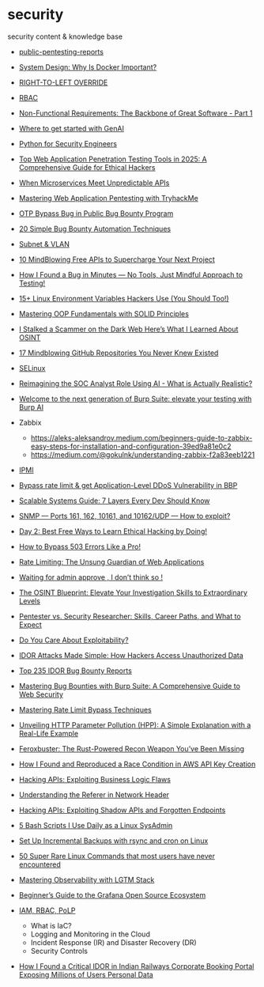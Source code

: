 # security

security content &amp; knowledge base

- [public-pentesting-reports](https://github.com/juliocesarfort/public-pentesting-reports/tree/master)

- [System Design: Why Is Docker Important?](./images/System%20Design_%20Why%20Is%20Docker%20Important.jpg)

- [RIGHT-TO-LEFT OVERRIDE](./description/RLO.md)

- [RBAC](https://dev.to/zuplo/how-rbac-improves-api-permission-management-2cbn)

- [Non-Functional Requirements: The Backbone of Great Software - Part 1](https://blog.bytebytego.com/p/non-functional-requirements-the-backbone)

- [Where to get started with GenAI](https://blog.bytebytego.com/p/where-to-get-started-with-genai)

- [Python for Security Engineers](https://infosecwriteups.com/python-for-security-engineers-61c2cd991ab4)

- [Top Web Application Penetration Testing Tools in 2025: A Comprehensive Guide for Ethical Hackers](https://medium.verylazytech.com/top-web-application-penetration-testing-tools-in-2025-a-comprehensive-guide-for-ethical-hackers-863c0640baab)

- [When Microservices Meet Unpredictable APIs](https://medium.com/@antonellosemeraro/when-microservices-meet-unpredictable-apis-82a603f6cb8b)

- [Mastering Web Application Pentesting with TryhackMe](https://infosecwriteups.com/mastering-web-application-pentesting-with-tryhackme-24257ef182c5)

- [OTP Bypass Bug in Public Bug Bounty Program](https://infosecwriteups.com/otp-bypass-bug-in-public-bug-bounty-program-5554eafc18ab)

- [20 Simple Bug Bounty Automation Techniques](https://osintteam.blog/cyber20-simple-bug-bounty-automation-techniques-b850db32591c)

- [Subnet & VLAN](./description/subnet-and-vlan.md)

- [10 MindBlowing Free APIs to Supercharge Your Next Project](https://medium.com/pythoneers/10-mindblowing-free-apis-to-supercharge-your-next-project-8edd34df6254)

- [How I Found a Bug in Minutes — No Tools, Just Mindful Approach to Testing!](https://strangerwhite.medium.com/how-i-found-a-bug-in-minutes-no-tools-just-mindful-approach-to-testing-0dd034ff8ab9)

- [15+ Linux Environment Variables Hackers Use (You Should Too!)](https://medium.verylazytech.com/15-linux-environment-variables-hackers-use-you-should-too-f4b9397098dd)

- [Mastering OOP Fundamentals with SOLID Principles](https://blog.bytebytego.com/p/mastering-oop-fundamentals-with-solid)

- [I Stalked a Scammer on the Dark Web Here’s What I Learned About OSINT](https://infosecwriteups.com/i-stalked-a-scammer-on-the-dark-web-heres-what-i-learned-about-osint-18675de8ce82)

- [17 Mindblowing GitHub Repositories You Never Knew Existed](https://medium.com/pythoneers/17-mindblowing-github-repositories-you-never-knew-existed-6f0fa548976d)

- [SELinux](https://github.com/SomnathRangrej/security/blob/main/selinux.md)

- [Reimagining the SOC Analyst Role Using AI - What is Actually Realistic?](https://www.cyberseccafe.com/p/reimagining-the-soc-analyst-role)

- [Welcome to the next generation of Burp Suite: elevate your testing with Burp AI](https://portswigger.net/blog/welcome-to-the-next-generation-of-burp-suite-elevate-your-testing-with-burp-ai)

- Zabbix
  - https://aleks-aleksandrov.medium.com/beginners-guide-to-zabbix-easy-steps-for-installation-and-configuration-39ed9a81e0c2
  - https://medium.com/@gokulnk/understanding-zabbix-f2a83eeb1221

- [IPMI](https://github.com/SomnathRangrej/security/blob/main/description/ipmi.md)

- [Bypass rate limit & get Application-Level DDoS Vulnerability in BBP](https://frostyxsec.medium.com/bypass-no-rate-limit-get-application-level-ddos-vulnerability-bb4bae99f3a4)

- [Scalable Systems Guide: 7 Layers Every Dev Should Know](https://qubytes.substack.com/p/scalable-systems-guide-7-layers-every)

- [SNMP — Ports 161, 162, 10161, and 10162/UDP — How to exploit?](https://medium.verylazytech.com/snmp-ports-161-162-10161-and-10162-udp-how-to-exploit-a9044f1eeb72)

- [Day 2: Best Free Ways to Learn Ethical Hacking by Doing!](https://medium.com/@omkumar.coder/day-2-best-free-ways-to-learn-ethical-hacking-by-doing-d59617552336)

- [How to Bypass 503 Errors Like a Pro! ](https://medium.com/@gouravrathod8788/how-to-bypass-503-errors-like-a-pro-10f0c110a162)

- [Rate Limiting: The Unsung Guardian of Web Applications](https://medium.com/@sachinpv2004/%EF%B8%8F-rate-limiting-the-unsung-guardian-of-web-applications-37a52a96a320)

- [Waiting for admin approve , I don’t think so !](https://medium.com/@abdallahehab_31039/waiting-for-admin-approve-i-dont-think-so-195a042f913e)

- [The OSINT Blueprint: Elevate Your Investigation Skills to Extraordinary Levels](https://4swolf.medium.com/the-osint-blueprint-elevate-your-investigation-skills-to-extraordinary-levels-0e7f7c832b9d)

- [Pentester vs. Security Researcher: Skills, Career Paths, and What to Expect](https://pentesterlab.com/blog/pentester-vs-security-researcher-career-paths)

- [Do You Care About Exploitability?](https://pentesterlab.com/blog/do-you-care-about-exploitability)

- [IDOR Attacks Made Simple: How Hackers Access Unauthorized Data](https://infosecwriteups.com/idor-attacks-made-simple-how-hackers-access-unauthorized-data-ca1158d18190)

- [Top 235 IDOR Bug Bounty Reports](https://aimasterprompt.medium.com/top-235-idor-bug-bounty-reports-e00c8061fe28)

- [Mastering Bug Bounties with Burp Suite: A Comprehensive Guide to Web Security](https://medium.com/@benjaminmillerdev/mastering-bug-bounties-with-burp-suite-a-comprehensive-guide-to-web-security-bb63a03e6511)

- [Mastering Rate Limit Bypass Techniques](https://infosecwriteups.com/mastering-rate-limit-bypass-techniques-fff9499b0f42)

- [Unveiling HTTP Parameter Pollution (HPP): A Simple Explanation with a Real-Life Example](https://medium.com/@natarajanck2/unveiling-http-parameter-pollution-hpp-a-simple-explanation-with-a-real-life-example-422dfcac7895)

- [Feroxbuster: The Rust-Powered Recon Weapon You’ve Been Missing](https://chintalatarakaram.medium.com/feroxbuster-the-rust-powered-recon-weapon-youve-been-missing-3abed642c0ae)

- [How I Found and Reproduced a Race Condition in AWS API Key Creation](https://medium.com/@venkigvs123/how-i-found-and-reproduced-a-race-condition-in-aws-api-key-creation-95dbc5f37c90)

- [Hacking APIs: Exploiting Business Logic Flaws](https://iaraoz.medium.com/hacking-apis-exploiting-business-logic-flaws-c40872ce5600)

- [Understanding the Referer in Network Header](https://medium.com/@natarajanck2/understanding-the-referer-in-network-header-c1a675406014)

- [Hacking APIs: Exploiting Shadow APIs and Forgotten Endpoints](https://iaraoz.medium.com/hacking-apis-exploiting-shadow-apis-and-forgotten-endpoints-9930c78e7c2d)

- [5 Bash Scripts I Use Daily as a Linux SysAdmin](https://www.tecmint.com/bash-scripts-linux-sysadmin/)

- [Set Up Incremental Backups with rsync and cron on Linux](https://www.tecmint.com/linux-rsync-incremental-backup-cron/)

- [50 Super Rare Linux Commands that most users have never encountered](https://medium.com/technology-com/50-super-rare-linux-commands-that-most-users-have-never-encountered-04e84717cf3e)

- [Mastering Observability with LGTM Stack](https://blog.prateekjain.dev/mastering-observability-with-grafanas-lgtm-stack-e3b0e0a0e89b)

- [Beginner’s Guide to the Grafana Open Source Ecosystem](https://blog.prateekjain.dev/beginners-guide-to-the-grafana-open-source-ecosystem-433926713dfe)

- [IAM, RBAC, PoLP](https://www.cyberseccafe.com/p/cloud-security-fundamentals-iam-rbac)
  - What is IaC?
  - Logging and Monitoring in the Cloud
  - Incident Response (IR) and Disaster Recovery (DR)
  - Security Controls

- [How I Found a Critical IDOR in Indian Railways Corporate Booking Portal Exposing Millions of Users Personal Data](https://infosecwriteups.com/how-i-found-a-critical-idor-in-indian-railways-corporate-booking-portal-exposing-millions-of-users-41fdd2145efe)
